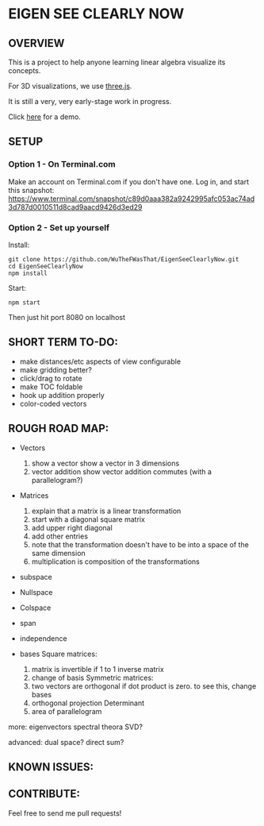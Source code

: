# EIGEN SEE CLEARLY NOW #

## OVERVIEW ##

This is a project to help anyone learning linear algebra visualize its concepts.

For 3D visualizations, we use [three.js](https://github.com/mrdoob/three.js).

It is still a very, very early-stage work in progress.

Click [here](https://jeffwu-eigen.terminal.com/) for a demo.

## SETUP ##

### Option 1 - On Terminal.com ###

Make an account on Terminal.com if you don't have one.  Log in, and start this snapshot: https://www.terminal.com/snapshot/c89d0aaa382a9242995afc053ac74ad3d787d0010511d8cad9aacd9426d3ed29

### Option 2 - Set up yourself ###

Install:

    git clone https://github.com/WuTheFWasThat/EigenSeeClearlyNow.git
    cd EigenSeeClearlyNow
    npm install

Start:

    npm start

Then just hit port 8080 on localhost

## SHORT TERM TO-DO: ##

- make distances/etc aspects of view configurable
- make gridding better?
- click/drag to rotate
- make TOC foldable
- hook up addition properly
- color-coded vectors

## ROUGH ROAD MAP: ##

- Vectors
  1.  show a vector
      show a vector in 3 dimensions
  2.  vector addition
      show vector addition commutes (with a parallelogram?)
- Matrices
  1. explain that a matrix is a linear transformation
  2. start with a diagonal square matrix
  3. add upper right diagonal
  4. add other entries
  5. note that the transformation doesn't have to be into a space of the same dimension
  6. multiplication is composition of the transformations

- subspace
- Nullspace
- Colspace
- span
- independence
- bases
Square matrices:
  1. matrix is invertible if 1 to 1 inverse matrix
  2. change of basis
  Symmetric matrices:
  2. two vectors are orthogonal if dot product is zero.
     to see this, change bases
  3. orthogonal projection
  Determinant
  1. area of parallelogram

more:
  eigenvectors
  spectral theora
  SVD?


advanced:
  dual space?
  direct sum?

## KNOWN ISSUES: ##

## CONTRIBUTE: ##

Feel free to send me pull requests!

